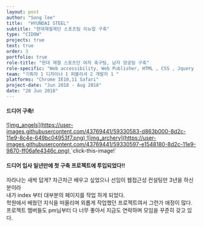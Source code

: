 ```yaml
---
layout: post
author: "Song lee"
title:  "HYUNDAI STEEL"
subtitle: "현대제철제단 스포츠팀 리뉴얼 구축"
type: "CIDOW"
projects: true
text: true
order: 3
portfolio: true
role-title: "현대 제철 스포츠단 여자 축구팀, 남자 양궁팀 구축"
role-specific: "Web accessibility, Web Publisher, HTML , CSS , Jquery , Javascript"
team: "기획자 1 디자이너 1 퍼블리셔 2 개발자 1 "
platforms: "Chrome IE10,11 Safari"
project-date: "Jun 2018 - Aug 2018"
date: "20 Jun 2018"
---
```


#### 드디어 구축!

<a href="https://www.hyundai-steel.com/sports/red/index.hds" title="현대제철 레드엔젤스 바로가기"  class="img-company">
![img_angels](https://user-images.githubusercontent.com/43769441/59330583-d863b000-8d2c-11e9-8c4e-649bc04953f7.png)
</a>
<a href="https://www.hyundai-steel.com/sports/hsa/index.hds" title="현대제철 남자 양궁팀 바로가기"  class="img-company">
![img_archery](https://user-images.githubusercontent.com/43769441/59330597-e1548180-8d2c-11e9-9870-ff06afe4346c.png)
</a>
`click-this-image!`

#### 드디어 입사 일년만에 첫 구축 프로젝트에 투입되었다!!
자라나는 새싹 답게? 차근차근 배우고 싶었으나 선임이 웹접근성 컨설팅만 3년을 하신 분이라<br/> 내가 index 부터 대부분의 페이지를 작업 하게 되었다.<br/>
학원에서 배웠던 지식을 떠올리며 외롭게 작업했던 프로젝트여서 그런가 애정이 많다.<br/>
프로젝트 멤버들도 pm님부터 다 너무 좋아서 지금도 연락하며 모임을 꾸준히 갖고 있다.<br/>
